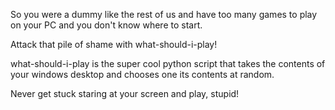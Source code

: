 So you were a dummy like the rest of us and have too many games to play on your PC and you don't know where to start.

Attack that pile of shame with what-should-i-play!

what-should-i-play is the super cool python script that takes the contents of your windows desktop and chooses one its contents at random.

Never get stuck staring at your screen and play, stupid!